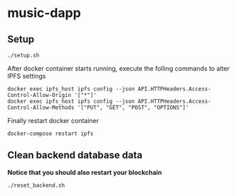 # music-dapp
<!-- ## Setup ipfs
1. install ipfs desktop [link](https://github.com/ipfs/ipfs-desktop#install)
2. configure
```
ipfs config --json API.HTTPHeaders.Access-Control-Allow-Methods '["PUT", "GET", "POST", "OPTIONS"]'
ipfs config --json API.HTTPHeaders.Access-Control-Allow-Origin '["*"]'
``` -->

## Setup
```
./setup.sh
```
After docker container starts running, execute the folling commands to alter IPFS settings
```
docker exec ipfs_host ipfs config --json API.HTTPHeaders.Access-Control-Allow-Origin '["*"]'
docker exec ipfs_host ipfs config --json API.HTTPHeaders.Access-Control-Allow-Methods '["PUT", "GET", "POST", "OPTIONS"]'
```
Finally restart docker container
```
docker-compose restart ipfs
```

## Clean backend database data
**Notice that you should also restart your blockchain**
```
./reset_backend.sh
```
<!-- ## Run backend & ipfs in docker
Setup (automatically start docker container)
```
./setup.sh
```
Start docker container
```
docker-compose up -d
```
Stop docker container
```
docker-compose down
```
Clear all data
```
./reset-all.sh
``` -->